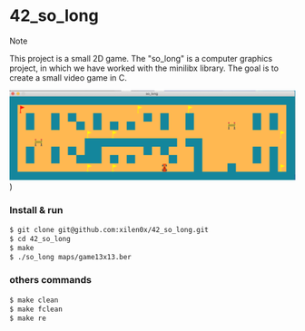 # 42_so_long
> [!NOTE]
> This project is a small 2D game. 
The "so_long" is a computer graphics project, in which we have worked with the minilibx library. The goal is to create a small video game in C.  
> 

<!-- ![Screenshot](https://raw.githubusercontent.com/xilen0x/xilen0x/master/images_x_repos/so_long.png) -->
[![Watch the video](https://raw.githubusercontent.com/xilen0x/xilen0x/master/images_x_repos/so_long.png)](https://www.youtube.com/watch?v=NeLeEFs3HWc))

### Install & run
```
$ git clone git@github.com:xilen0x/42_so_long.git
$ cd 42_so_long
$ make
$ ./so_long maps/game13x13.ber
```
### others commands
```
$ make clean
$ make fclean
$ make re
```
